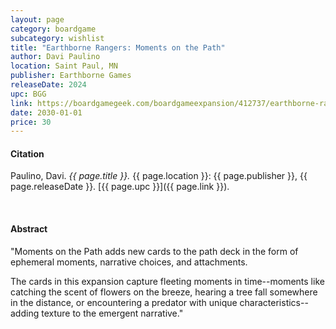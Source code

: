```yaml
---
layout: page
category: boardgame
subcategory: wishlist
title: "Earthborne Rangers: Moments on the Path"
author: Davi Paulino
location: Saint Paul, MN
publisher: Earthborne Games
releaseDate: 2024
upc: BGG
link: https://boardgamegeek.com/boardgameexpansion/412737/earthborne-rangers-moments-on-the-path
date: 2030-01-01
price: 30
---
```


#### Citation

Paulino, Davi. *{{ page.title }}.* {{ page.location }}: {{ page.publisher }}, {{ page.releaseDate }}. [{{ page.upc }}]({{ page.link }}).

<br>


#### Abstract

"Moments on the Path adds new cards to the path deck in the form of ephemeral moments, narrative choices, and attachments.

The cards in this expansion capture fleeting moments in time--moments like catching the scent of flowers on the breeze, hearing a tree fall somewhere in the distance, or encountering a predator with unique characteristics--adding texture to the emergent narrative."
